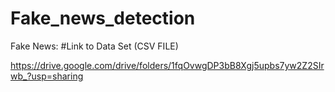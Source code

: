 # Fake_news_detection
Fake News:
  #Link to Data Set (CSV FILE)

  https://drive.google.com/drive/folders/1fqOvwgDP3bB8Xgj5upbs7yw2Z2SIrwb_?usp=sharing

